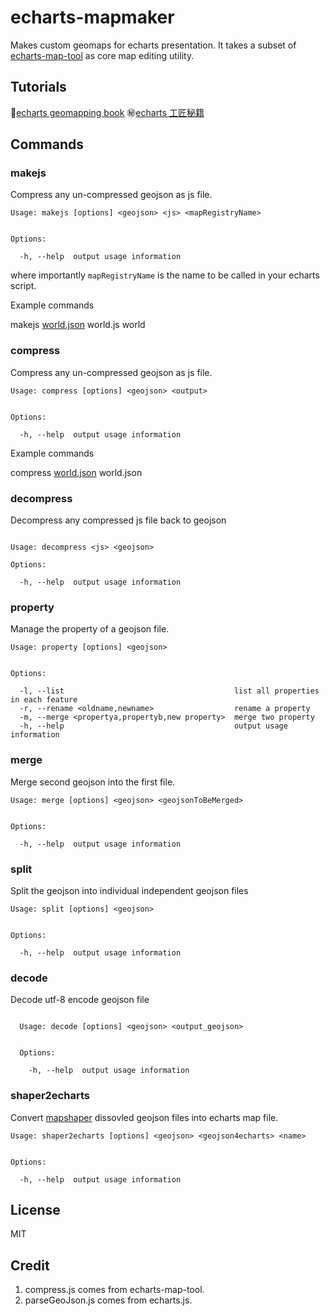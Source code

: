# echarts-mapmaker

Makes custom geomaps for echarts presentation. It takes a subset of [echarts-map-tool](https://github.com/ecomfe/echarts-map-tool) as core map editing utility.

## Tutorials

:book:[echarts geomapping book](https://echarts-maps.github.io/echarts-geomapping-book-en/)
:secret:[echarts 工匠秘籍](https://echarts-maps.github.io/echarts-geomapping-book-zh/)

## Commands

### makejs

Compress any un-compressed geojson as js file.

```
Usage: makejs [options] <geojson> <js> <mapRegistryName>


Options:

  -h, --help  output usage information
```

where importantly `mapRegistryName` is the name to be called in your echarts script.

Example commands

makejs [world.json](https://github.com/ecomfe/echarts/blob/master/map/json/world.json) world.js world

### compress

Compress any un-compressed geojson as js file.

```
Usage: compress [options] <geojson> <output>


Options:

  -h, --help  output usage information
```

Example commands

compress [world.json](https://github.com/ecomfe/echarts/blob/master/map/json/world.json) world.json

### decompress

Decompress any compressed js file back to geojson

```

Usage: decompress <js> <geojson>

Options:

  -h, --help  output usage information
```


### property

Manage the property of a geojson file.

```
Usage: property [options] <geojson>


Options:

  -l, --list                                      list all properties in each feature
  -r, --rename <oldname,newname>                  rename a property
  -m, --merge <propertya,propertyb,new property>  merge two property
  -h, --help                                      output usage information
```

### merge

Merge second geojson into the first file.

```
Usage: merge [options] <geojson> <geojsonToBeMerged>


Options:

  -h, --help  output usage information
```

### split

Split the geojson into individual independent geojson files

```
Usage: split [options] <geojson>


Options:

  -h, --help  output usage information
```

### decode

Decode utf-8 encode geojson file

```

  Usage: decode [options] <geojson> <output_geojson>


  Options:

    -h, --help  output usage information
```

### shaper2echarts

Convert [mapshaper](https://github.com/mbloch/mapshaper) dissovled geojson files into echarts map file.

```
Usage: shaper2echarts [options] <geojson> <geojson4echarts> <name>


Options:

  -h, --help  output usage information
```

## License

MIT

## Credit

1. compress.js comes from echarts-map-tool.
1. parseGeoJson.js comes from echarts.js.